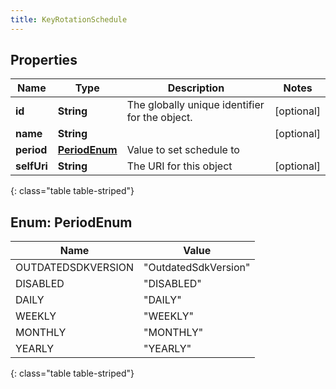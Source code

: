 ```yaml
---
title: KeyRotationSchedule
---
```


## Properties

| Name | Type | Description | Notes |
| ------------ | ------------- | ------------- | ------------- |
| **id** | **String** | The globally unique identifier for the object. |  [optional] |
| **name** | **String** |  |  [optional] |
| **period** | [**PeriodEnum**](#PeriodEnum) | Value to set schedule to |  |
| **selfUri** | **String** | The URI for this object |  [optional] |
{: class="table table-striped"}


<a name="PeriodEnum"></a>

## Enum: PeriodEnum

| Name | Value |
| ---- | ----- |
| OUTDATEDSDKVERSION | &quot;OutdatedSdkVersion&quot; |
| DISABLED | &quot;DISABLED&quot; |
| DAILY | &quot;DAILY&quot; |
| WEEKLY | &quot;WEEKLY&quot; |
| MONTHLY | &quot;MONTHLY&quot; |
| YEARLY | &quot;YEARLY&quot; |
{: class="table table-striped"}


